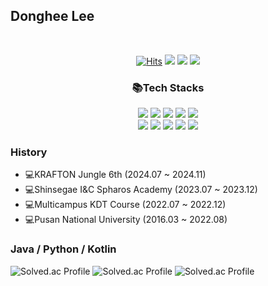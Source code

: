 <h2>Donghee Lee</h2><br>
<div align="center">

[![Hits](https://hits.seeyoufarm.com/api/count/incr/badge.svg?url=https%3A%2F%2Fgithub.com%2Fkklee0930%2Fhit-counter&count_bg=%232C3F49&title_bg=%2361BCFF&icon_color=%23E7E7E7&title=hits&edge_flat=false)](https://hits.seeyoufarm.com)
<a href="https://pseudocode0930.tistory.com/" target="_blank"><img src="https://img.shields.io/badge/Blog-000000?style=flat&logo=tistory&logoColor=white"/></a>
<a href="https://www.instagram.com/heeddong_2/" target="_blank"><img src="https://img.shields.io/badge/Instagram-E4405F?flat&logo=instagram&logoColor=white"/></a>
<a href='mailto:kklee0930@pusan.ac.kr' target="_blank"><img src="https://img.shields.io/badge/email-EA4335?style=flat&logo=Gmail&logoColor=white"/></a>

<!-- [![Top Langs](https://github-readme-stats.vercel.app/api/top-langs/?username=kklee0930&theme=nord&layout=compact)](https://github.com/kklee0930/github-readme-stats)﻿ -->

<h3>📚Tech Stacks</h3>
<img src="https://img.shields.io/badge/JAVA-007396?style=for-the-badge&logo=java&logoColor=white">
<img src="https://img.shields.io/badge/python-3776AB?style=for-the-badge&logo=python&logoColor=white">
<img src="https://img.shields.io/badge/html5-E34F26?style=for-the-badge&logo=html5&logoColor=white">
<img src="https://img.shields.io/badge/css3-1572B6?style=for-the-badge&logo=css3&logoColor=white">
<img src="https://img.shields.io/badge/kotlin-7F52FF?style=for-the-badge&logo=kotlin&logoColor=white">
<br>
<img src="https://img.shields.io/badge/Spring boot-6DB33F?style=for-the-badge&logo=spring boot&logoColor=white">
<img src="https://img.shields.io/badge/redis-DC382D?style=for-the-badge&logo=redis&logoColor=white">
<img src="https://img.shields.io/badge/mysql-4479A1?style=for-the-badge&logo=mysql&logoColor=white">
<img src="https://img.shields.io/badge/django-092E20?style=for-the-badge&logo=django&logoColor=white">
<img src="https://img.shields.io/badge/git-F05032?style=for-the-badge&logo=git&logoColor=white">
</div>

### History
- 💻KRAFTON Jungle 6th (2024.07 ~ 2024.11)
- 💻Shinsegae I&C Spharos Academy (2023.07 ~ 2023.12)
- 💻Multicampus KDT Course (2022.07 ~ 2022.12)
- 💻Pusan National University (2016.03 ~ 2022.08)

### Java / Python / Kotlin
![Solved.ac Profile](http://mazassumnida.wtf/api/v2/generate_badge?boj=kklee0930_2)
![Solved.ac Profile](http://mazassumnida.wtf/api/v2/generate_badge?boj=kklee0930)
![Solved.ac Profile](http://mazassumnida.wtf/api/v2/generate_badge?boj=kklee0930_kotlin)
